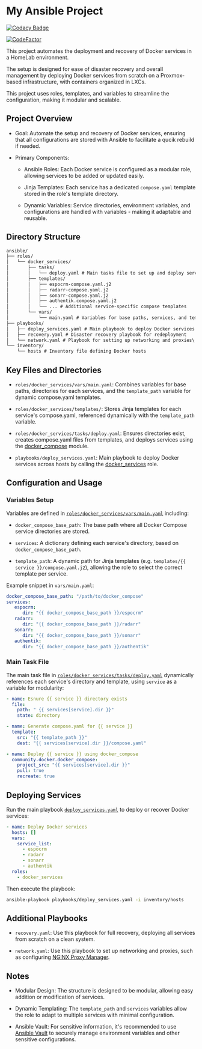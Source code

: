 # My Ansible Project

[![Codacy Badge](https://app.codacy.com/project/badge/Grade/b73e8e8d98f04af99429c768e24f835a)](https://app.codacy.com/gh/Masked-Kunsiquat/ansible-prime/dashboard?utm_source=gh&utm_medium=referral&utm_content=&utm_campaign=Badge_grade)

[![CodeFactor](https://www.codefactor.io/repository/github/masked-kunsiquat/ansible-prime/badge)](https://www.codefactor.io/repository/github/masked-kunsiquat/ansible-prime)

This project automates the deployment and recovery of Docker services in a HomeLab environment.

The setup is designed for ease of disaster recovery and overall management by deploying Docker services from scratch on a Proxmox-based infrastructure, with containers organized in LXCs. 

This project uses roles, templates, and variables to streamline the configuration, making it modular and scalable.

## Project Overview

- Goal: Automate the setup and recovery of Docker services, ensuring that all configurations are stored with Ansible to facilitate a qucik rebuild if needed.
- Primary Components:

   - Ansible Roles: Each Docker service is configured as a modular role, allowing services to be added or updated easily.

   - Jinja Templates: Each service has a dedicated `compose.yaml` template stored in the role's template directory.

   - Dynamic Variables: Service directories, environment variables, and configurations are handled with variables - making it adaptable and reusable.

## Directory Structure
```txt
ansible/
├── roles/
│   └── docker_services/
│       ├── tasks/
│       │   └── deploy.yaml # Main tasks file to set up and deploy services
│       ├── templates/
│       │   ├── espocrm-compose.yaml.j2
│       │   ├── radarr-compose.yaml.j2
│       │   ├── sonarr-compose.yaml.j2
│       │   ├── authentik.compose.yaml.j2
│       │   └── ... # Additional service-specific compose templates
│       └── vars/
│           └── main.yaml # Variables for base paths, services, and template path
├── playbooks/
│   ├── deploy_services.yaml # Main playbook to deploy Docker services
│   ├── recovery.yaml # Disaster recovery playbook for redeployment
│   └── network.yaml # Playbook for setting up networking and proxies\
└── inventory/
    └── hosts # Inventory file defining Docker hosts
```

## Key Files and Directories

- `roles/docker_services/vars/main.yaml`: Combines variables for base paths, directories for each services, and the `template_path` variable for dynamic compose.yaml templates.

- `roles/docker_services/templates/`: Stores Jinja templates for each service's compose.yaml, referenced dynamically with the `template_path` variable.

- `roles/docker_services/tasks/deploy.yaml`: Ensures directories exist, creates compose.yaml files from templates, and deploys services using the [docker_compose](https://docs.ansible.com/ansible/latest/collections/community/docker/docker_compose_v2_module.html#ansible-collections-community-docker-docker-compose-v2-module) module.

- `playbooks/deploy_services.yaml`: Main playbook to deploy Docker services across hosts by calling the [docker_services](roles/docker_services/) role.

## Configuration and Usage
### Variables Setup
Variables are defined in [`roles/docker_services/vars/main.yaml`](roles/docker_services/vars/main.yaml) including:

   - `docker_compose_base_path`: The base path where all Docker Compose service directories are stored.

   - `services`: A dictionary defining each service's directory, based on `docker_compose_base_path`.

   - `template_path`: A dynamic path for Jinja templates (e.g. `templates/{{ service }}/compose.yaml.j2`), allowing the role to select the correct template per service.

   Example snippet in `vars/main.yaml`:
   ```yaml
   docker_compose_base_path: "/path/to/docker_compose"
   services:
      espocrm:
         dir: "{{ docker_compose_base_path }}/espocrm"
      radarr:
         dir: "{{ docker_compose_base_path }}/radarr"
      sonarr:
         dir: "{{ docker_compose_base_path }}/sonarr"
      authentik:
         dir: "{{ docker_compose_base_path }}/authentik"
   ```

### Main Task File
The main task file in [`roles/docker_services/tasks/deploy.yaml`](roles/docker_services/tasks/deploy.yaml) dynamically references each service's directory and template, using `service` as a variable for modularity:

```yaml
- name: Esnure {{ service }} directory exists
  file:
    path: " {{ services[service].dir }}"
    state: directory

- name: Generate compose.yaml for {{ service }}
  template:
    src: "{{ template_path }}"
    dest: "{{ services[service].dir }}/compose.yaml"

- name: Deploy {{ service }} using docker_compose
  community.docker.docker_compose:
    project_src: "{{ services[service].dir }}"
    pull: true
    recreate: true
```
## Deploying Services
Run the main playbook [`deploy_services.yaml`](roles/docker_services/playbooks/deploy_services.yaml) to deploy or recover Docker services:
```yaml
- name: Deploy Docker services
  hosts: []
  vars:
    service_list:
      - espocrm
      - radarr
      - sonarr
      - authentik
  roles:
    - docker_services
```
Then execute the playbook:
```bash
ansible-playbook playbooks/deploy_services.yaml -i inventory/hosts
```
## Additional Playbooks

- `recovery.yaml`: Use this playbook for full recovery, deploying all services from scratch on a clean system.

- `network.yaml`: Use this playbook to set up networking and proxies, such as configuring [NGINX Proxy Manager](https://nginxproxymanager.com/).

## Notes

- Modular Design: The structure is designed to be modular, allowing easy addition or modification of services.

- Dynamic Templating: The `template_path` and `services` variables allow the role to adapt to multiple services with minimal configuration.

- Ansible Vault: For sensitive information, it's recommended to use [Ansible Vault](https://docs.ansible.com/ansible/latest/vault_guide/index.html) to securely manage environment variables and other sensitive configurations.
